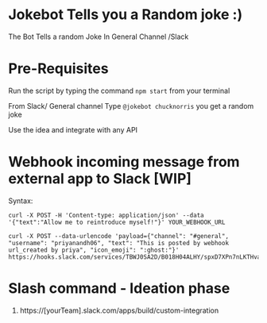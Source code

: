 # Jokebot Tells you a Random joke :) 
The Bot Tells a random Joke In General Channel /Slack

# Pre-Requisites

Run the script by typing the command `npm start` from your terminal

From Slack/ General channel
Type `@jokebot chucknorris` you get a random joke

Use the idea and integrate with any API

# Webhook incoming message from external app to Slack [WIP]
Syntax:

`curl -X POST -H 'Content-type: application/json' --data '{"text":"Allow me to reintroduce myself!"}' YOUR_WEBHOOK_URL
`

```
curl -X POST --data-urlencode 'payload={"channel": "#general", "username": "priyanandh06", "text": "This is posted by webhook url_created by priya", "icon_emoji": ":ghost:"}' https://hooks.slack.com/services/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
```

# Slash command - Ideation phase

1. https://[yourTeam].slack.com/apps/build/custom-integration
